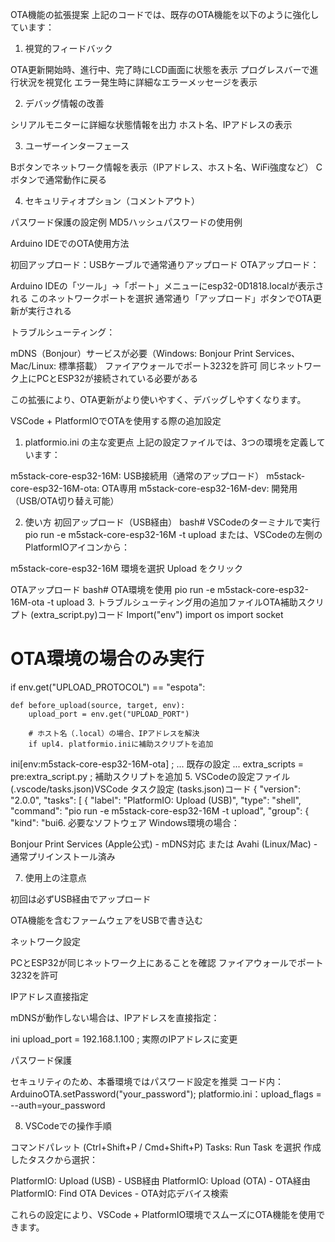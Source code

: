 OTA機能の拡張提案
上記のコードでは、既存のOTA機能を以下のように強化しています：
1. 視覚的フィードバック

OTA更新開始時、進行中、完了時にLCD画面に状態を表示
プログレスバーで進行状況を視覚化
エラー発生時に詳細なエラーメッセージを表示

2. デバッグ情報の改善

シリアルモニターに詳細な状態情報を出力
ホスト名、IPアドレスの表示

3. ユーザーインターフェース

Bボタンでネットワーク情報を表示（IPアドレス、ホスト名、WiFi強度など）
Cボタンで通常動作に戻る

4. セキュリティオプション（コメントアウト）

パスワード保護の設定例
MD5ハッシュパスワードの使用例

Arduino IDEでのOTA使用方法

初回アップロード：USBケーブルで通常通りアップロード
OTAアップロード：

Arduino IDEの「ツール」→「ポート」メニューにesp32-0D1818.localが表示される
このネットワークポートを選択
通常通り「アップロード」ボタンでOTA更新が実行される


トラブルシューティング：

mDNS（Bonjour）サービスが必要（Windows: Bonjour Print Services、Mac/Linux: 標準搭載）
ファイアウォールでポート3232を許可
同じネットワーク上にPCとESP32が接続されている必要がある



この拡張により、OTA更新がより使いやすく、デバッグしやすくなります。



VSCode + PlatformIOでOTAを使用する際の追加設定
1. platformio.ini の主な変更点
上記の設定ファイルでは、3つの環境を定義しています：

m5stack-core-esp32-16M: USB接続用（通常のアップロード）
m5stack-core-esp32-16M-ota: OTA専用
m5stack-core-esp32-16M-dev: 開発用（USB/OTA切り替え可能）

2. 使い方
初回アップロード（USB経由）
bash# VSCodeのターミナルで実行
pio run -e m5stack-core-esp32-16M -t upload
または、VSCodeの左側のPlatformIOアイコンから：

m5stack-core-esp32-16M 環境を選択
Upload をクリック

OTAアップロード
bash# OTA環境を使用
pio run -e m5stack-core-esp32-16M-ota -t upload
3. トラブルシューティング用の追加ファイルOTA補助スクリプト (extra_script.py)コード Import("env")
import os
import socket

# OTA環境の場合のみ実行
if env.get("UPLOAD_PROTOCOL") == "espota":
    
    def before_upload(source, target, env):
        upload_port = env.get("UPLOAD_PORT")
        
        # ホスト名（.local）の場合、IPアドレスを解決
        if upl4. platformio.iniに補助スクリプトを追加
ini[env:m5stack-core-esp32-16M-ota]
; ... 既存の設定 ...
extra_scripts = pre:extra_script.py  ; 補助スクリプトを追加
5. VSCodeの設定ファイル (.vscode/tasks.json)VSCode タスク設定 (tasks.json)コード {
    "version": "2.0.0",
    "tasks": [
        {
            "label": "PlatformIO: Upload (USB)",
            "type": "shell",
            "command": "pio run -e m5stack-core-esp32-16M -t upload",
            "group": {
                "kind": "bui6. 必要なソフトウェア
Windows環境の場合：

Bonjour Print Services (Apple公式) - mDNS対応
または Avahi (Linux/Mac) - 通常プリインストール済み

7. 使用上の注意点

初回は必ずUSB経由でアップロード

OTA機能を含むファームウェアをUSBで書き込む


ネットワーク設定

PCとESP32が同じネットワーク上にあることを確認
ファイアウォールでポート3232を許可


IPアドレス直接指定

mDNSが動作しない場合は、IPアドレスを直接指定：



ini   upload_port = 192.168.1.100  ; 実際のIPアドレスに変更

パスワード保護

セキュリティのため、本番環境ではパスワード設定を推奨
コード内：ArduinoOTA.setPassword("your_password");
platformio.ini：upload_flags = --auth=your_password



8. VSCodeでの操作手順

コマンドパレット (Ctrl+Shift+P / Cmd+Shift+P)
Tasks: Run Task を選択
作成したタスクから選択：

PlatformIO: Upload (USB) - USB経由
PlatformIO: Upload (OTA) - OTA経由
PlatformIO: Find OTA Devices - OTA対応デバイス検索



これらの設定により、VSCode + PlatformIO環境でスムーズにOTA機能を使用できます。